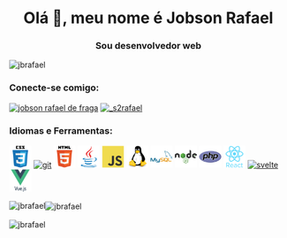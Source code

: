 <h1 align="center">Olá 👋, meu nome é Jobson Rafael</h1>
<h3 align="center">Sou desenvolvedor web</h3>

<p align="left"> <img src="https://komarev.com/ghpvc/?username=jbrafael&label=Profile%20views&color=0e75b6&style=flat" alt="jbrafael" /> </p>

<h3 align="left">Conecte-se comigo:</h3>
<p align="left">
  <a href="https://www.linkedin.com/in/jobson-rafael-de-fraga-b71203281/" target="blank"><img align="center" src="https://raw.githubusercontent.com/rahuldkjain/github-profile-readme-generator/master/src/images/icons/Social/linked-in-alt.svg" alt="jobson rafael de fraga" height="30" width="40" /></a>
  <a href="https://instagram.com/_s2rafael" target="blank"><img align="center" src="https://raw.githubusercontent.com/rahuldkjain/github-profile-readme-generator/master/src/images/icons/Social/instagram.svg" alt="_s2rafael" height="30" width="40" /></a>
</p>

<h3 align="left">Idiomas e Ferramentas:</h3>
<p align="left">
  <a href="https://www.w3schools.com/css/" target="_blank" rel="noreferrer"><img src="https://raw.githubusercontent.com/devicons/devicon/master/icons/css3/css3-original-wordmark.svg" alt="css3" width="40" height="40"/></a>
  <a href="https://git-scm.com/" target="_blank" rel="noreferrer"><img src="https://www.vectorlogo.zone/logos/git-scm/git-scm-icon.svg" alt="git" width="40" height="40"/></a>
  <a href="https://www.w3.org/html/" target="_blank" rel="noreferrer"><img src="https://raw.githubusercontent.com/devicons/devicon/master/icons/html5/html5-original-wordmark.svg" alt="html5" width="40" height="40"/></a>
  <a href="https://www.java.com" target="_blank" rel="noreferrer"><img src="https://raw.githubusercontent.com/devicons/devicon/master/icons/java/java-original.svg" alt="java" width="40" height="40"/></a>
  <a href="https://developer.mozilla.org/en-US/docs/Web/JavaScript" target="_blank" rel="noreferrer"><img src="https://raw.githubusercontent.com/devicons/devicon/master/icons/javascript/javascript-original.svg" alt="javascript" width="40" height="40"/></a>
  <a href="https://www.linux.org/" target="_blank" rel="noreferrer"><img src="https://raw.githubusercontent.com/devicons/devicon/master/icons/linux/linux-original.svg" alt="linux" width="40" height="40"/></a>
  <a href="https://www.mysql.com/" target="_blank" rel="noreferrer"><img src="https://raw.githubusercontent.com/devicons/devicon/master/icons/mysql/mysql-original-wordmark.svg" alt="mysql" width="40" height="40"/></a>
  <a href="https://nodejs.org" target="_blank" rel="noreferrer"><img src="https://raw.githubusercontent.com/devicons/devicon/master/icons/nodejs/nodejs-original-wordmark.svg" alt="nodejs" width="40" height="40"/></a>
  <a href="https://www.php.net" target="_blank" rel="noreferrer"><img src="https://raw.githubusercontent.com/devicons/devicon/master/icons/php/php-original.svg" alt="php" width="40" height="40"/></a>
  <a href="https://reactjs.org/" target="_blank" rel="noreferrer"><img src="https://raw.githubusercontent.com/devicons/devicon/master/icons/react/react-original-wordmark.svg" alt="react" width="40" height="40"/></a>
  <a href="https://svelte.dev" target="_blank" rel="noreferrer"><img src="https://upload.wikimedia.org/wikipedia/commons/1/1b/Svelte_Logo.svg" alt="svelte" width="40" height="40"/></a>
  <a href="https://vuejs.org/" target="_blank" rel="noreferrer"><img src="https://raw.githubusercontent.com/devicons/devicon/master/icons/vuejs/vuejs-original-wordmark.svg" alt="vuejs" width="40" height="40"/></a>
</p>

<p><img align="left" src="https://github-readme-stats.vercel.app/api/top-langs?username=jbrafael&show_icons=true&locale=en&layout=compact" alt="jbrafael" /></p>

<p><img align="center" src="https://github-readme-stats.vercel.app/api?username=jbrafael&show_icons=true&locale=en" alt="jbrafael" /></p>

<p><img align="center" src="https://github-readme-streak-stats.herokuapp.com/?user=jbrafael&" alt="jbrafael" /></p>
